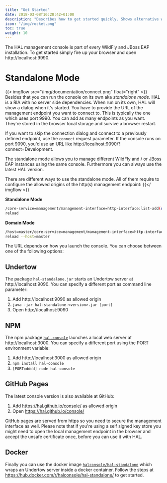 ```yaml
---
title: "Get Started"
date: 2018-03-08T16:28:42+01:00
description: "Describes how to get started quickly. Shows alternative ways to launch and use the console."
icon: "/img/rocket.png"
toc: true
weight: 10
---
```

The HAL management console is part of every WildFly and JBoss EAP installation. To get started simply fire up your browser and open http://localhost:9990. 

# Standalone Mode

{{< imgflow src="/img/documentation/connect.png" float="right" >}}
Besides that you can run the console on its own aka *standalone mode*. HAL is a RIA with no server side dependencies. When run on its own, HAL will show a dialog when it's started. You have to provide the URL of the management endpoint you want to connect to. This is typically the one which uses port 9990. You can add as many endpoints as you want. They're stored in the browser local storage and survive a browser restart. 

If you want to skip the connection dialog and connect to a previously defined endpoint, use the `connect` request parameter. If the console runs on port 9090, you'd use an URL like http://localhost:9090/?connect=Development.

The standalone mode allows you to manage different WildFly and / or JBoss EAP instances using the same console. Furthermore you can always use the latest HAL version.

There are different ways to use the standalone mode. All of them require to configure the allowed origins of the http(s) management endpoint:
{{</ imgflow >}}

**Standalone Mode**

```bash
/core-service=management/management-interface=http-interface:list-add(name=allowed-origins,value=<url>)
reload
```
**Domain Mode**

```bash
/host=master/core-service=management/management-interface=http-interface:list-add(name=allowed-origins,value=<url>)
reload --host=master
``` 

The URL depends on how you launch the console. You can choose between one of the following options:

## Undertow

The package `hal-standalone.jar` starts an Undertow server at http://localhost:9090. You can specify a different port as command line parameter:

1. Add http://localhost:9090 as allowed origin
1. `java -jar hal-standalone-<version>.jar [port]` 
1. Open http://localhost:9090
  
## NPM 

The npm package [`hal-console`](https://www.npmjs.com/package/hal-console) launches a local web server at http://localhost:3000. You can specify a different port using the PORT environment variable:

1. Add http://localhost:3000 as allowed origin
1. `npm install hal-console`
1. `[PORT=dddd] node hal-console`

## GitHub Pages

The latest console version is also available at GitHub:

1. Add https://hal.github.io/console/ as allowed origin
1. Open https://hal.github.io/console/

GitHub pages are served from https so you need to secure the management interface as well. Please note that if you're using a self signed key store you might need to open the local management endpoint in the browser and accept the unsafe certificate once, before you can use it with HAL.

## Docker

Finally you can use the docker image [`halconsole/hal-standalone`](https://hub.docker.com/r/halconsole/hal-standalone/) which wraps an Undertow server inside a docker container. Follow the steps at https://hub.docker.com/r/halconsole/hal-standalone/ to get started. 
